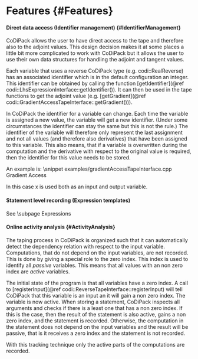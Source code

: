 Features {#Features}
=======

#### Direct data access (Identifier management) {#IdentifierManagement}

CoDiPack allows the user to have direct access to the tape and therefore also to the adjoint values. This design
decision makes it at some places a little bit more complicated to work with CoDiPack but it allows the user to use
their own data structures for handling the adjoint and tangent values.

Each variable that uses a reverse CoDiPack type (e.g. codi::RealReverse) has an associated identifier which is in the
default configuration an integer. This identifier can be obtained by calling the function
[getIdentifier](@ref codi::LhsExpressionInterface::getIdentifier()). It can then be used in the tape functions
to get the adjoint value (e.g. [getGradient](@ref codi::GradientAccessTapeInterface::getGradient())).

In CoDiPack the identifier for a variable can change. Each time the variable is assigned a new value, the variable
will get a new identifier. (Under some circumstances the identifier can stay the same but this is not the rule.) The
identifier of the variable will therefore only represent the last assignment and not all values (and therefore also derivatives)
that have been assigned to this variable. This also means, that if a variable is overwritten during the computation and
the derivative with respect to the original value is required, then the identifier for this value needs to be stored.

An example is:
\snippet examples/gradientAccessTapeInterface.cpp Gradient Access

In this case x is used both as an input and output variable.

#### Statement level recording (Expression templates)

See \subpage Expressions

#### Online activity analysis {#ActivityAnalysis}

The taping process in CoDiPack is organized such that it can automatically detect the dependency relation with respect to
the input variable. Computations, that do not depend on the input variables, are not recorded. This is done by giving a
special role to the zero index. This index is used to identify all _passive_ variables. This means that all values
with an non zero index are _active_ variables.

The initial state of the program is that all variables have a zero index. A call to
[registerInput](@ref codi::ReverseTapeInterface::registerInput) will tell CoDiPack that this variable is an input an it
will gain a non zero index. The variable is now active. When storing a statement, CoDiPack inspects all arguments and
checks if there is a least one that has a non zero index. If this is the case, then the result of the statement is also
active, gains a non zero index, and the statement is recorded. Otherwise, the computation in the statement does not
depend on the input variables and the result will be passive, that is it receives a zero index and the statement is not
recorded.

With this tracking technique only the active parts of the computations are recorded.
